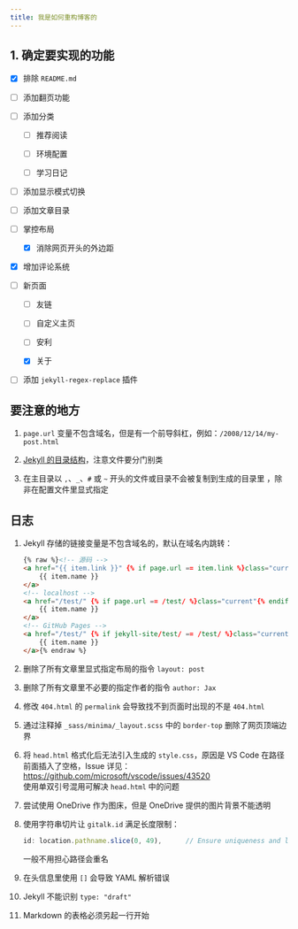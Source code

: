 ```yaml
---
title: 我是如何重构博客的
---
```


## 1. 确定要实现的功能

- [x] 排除 `README.md`  

- [ ] 添加翻页功能  

- [ ] 添加分类  

    - [ ] 推荐阅读  

    - [ ] 环境配置  

    - [ ] 学习日记  

- [ ] 添加显示模式切换  

- [ ] 添加文章目录  

- [ ] 掌控布局  

    - [x] 消除网页开头的外边距  

- [x] 增加评论系统  

- [ ] 新页面  

    - [ ] 友链  

    - [ ] 自定义主页  

    - [ ] 安利  

    - [x] 关于  

- [ ] 添加 `jekyll-regex-replace` 插件  

## 要注意的地方

1. `page.url` 变量不包含域名，但是有一个前导斜杠，例如：`/2008/12/14/my-post.html`  

2. [Jekyll 的目录结构](https://jekyllrb.com/docs/structure/)，注意文件要分门别类  

3. 在主目录以 `,`、`_`、`#` 或 `~` 开头的文件或目录不会被复制到生成的目录里
，除非在配置文件里显式指定  

## 日志

1. Jekyll 存储的链接变量是不包含域名的，默认在域名内跳转：  

    ```html
    {% raw %}<!-- 源码 -->
    <a href="{{ item.link }}" {% if page.url == item.link %}class="current"{% endif %}>
        {{ item.name }}
    </a>
    <!-- localhost -->
    <a href="/test/" {% if page.url == /test/ %}class="current"{% endif %}>
        {{ item.name }}
    </a>
    <!-- GitHub Pages -->
    <a href="/test/" {% if jekyll-site/test/ == /test/ %}class="current"{% endif %}>
        {{ item.name }}
    </a>{% endraw %}
    ```

2. 删除了所有文章里显式指定布局的指令 `layout: post`  

3. 删除了所有文章里不必要的指定作者的指令 `author: Jax`  

4. 修改 `404.html` 的 `permalink` 会导致找不到页面时出现的不是 `404.html`  

5. 通过注释掉 `_sass/minima/_layout.scss` 中的 `border-top` 删除了网页顶端边界  

6. 将 `head.html` 格式化后无法引入生成的 `style.css`，原因是 VS Code 在路径前面插入了空格，Issue 详见：<https://github.com/microsoft/vscode/issues/43520>  
    使用单双引号混用可解决 `head.html` 中的问题  

7. 尝试使用 OneDrive 作为图床，但是 OneDrive 提供的图片背景不能透明  

8. 使用字符串切片让 `gitalk.id` 满足长度限制：  

    ```js
    id: location.pathname.slice(0, 49),      // Ensure uniqueness and length less than 50
    ```
    
    一般不用担心路径会重名  

9. 在头信息里使用 `[]` 会导致 YAML 解析错误  

10. Jekyll 不能识别 `type: "draft"`  

11. Markdown 的表格必须另起一行开始  